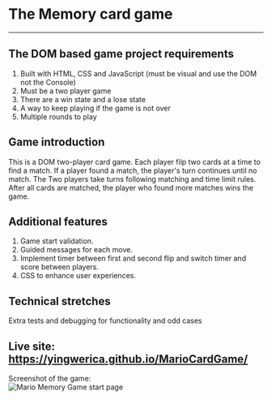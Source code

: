 # The Memory card game<br />
------------------------------
## The DOM based game project requirements<br />
1.	Built with HTML, CSS and JavaScript (must be visual and use the DOM not the Console)<br />
2.	Must be a two player game<br />
3.	There are a win state and a lose state<br />
4.  A way to keep playing if the game is not over<br />
5.  Multiple rounds to play<br />

## Game introduction<br />
This is a DOM two-player card game. Each player filp two cards at a time to find a match. If a player found a match, the player's turn continues until no match. The Two players take turns following matching and time limit rules. After all cards are matched, the player who found more matches wins the game.<br />

## Additional features<br />
1. Game start validation.<br />
2. Guided messages for each move.<br />
3. Implement timer between first and second flip and switch timer and score between players.<br />
4. CSS to enhance user experiences.<br />

## Technical stretches<br />
Extra tests and debugging for functionality and odd cases<br />

## Live site: https://yingwerica.github.io/MarioCardGame/<br />

Screenshot of the game:<br />
![Mario Memory Game start page](https://user-images.githubusercontent.com/108429404/218328591-4f5895a5-0f51-4680-96db-afc7f458f2cd.jpg)
